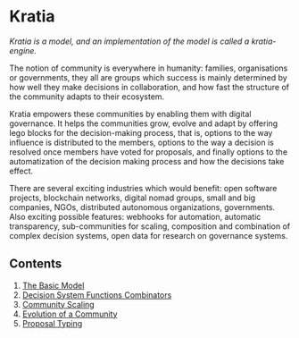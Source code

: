 Kratia
======

_Kratia is a model, and an implementation of the model is called a kratia-engine._

The notion of community is everywhere in humanity: families, organisations or governments, 
they all are groups which success is mainly determined by how well they make decisions in 
collaboration, and how fast the structure of the community adapts to their ecosystem.

Kratia empowers these communities by enabling them with digital governance. It helps the 
communities grow, evolve and adapt by offering lego blocks for the decision-making process, 
that is, options to the way influence is distributed to the members, options to the way a 
decision is resolved once members have voted for proposals, and finally options to the 
automatization of the decision making process and how the decisions take effect.
 
There are several exciting industries which would benefit: open software projects, blockchain networks, 
digital nomad groups, small and big companies, NGOs, distributed autonomous organizations, governments. 
Also exciting possible features: webhooks for automation, automatic transparency, sub-communities for 
scaling, composition and combination of complex decision systems, open data for research on governance systems.

Contents
--------

1. [The Basic Model](./the-basic-model.md)
2. [Decision System Functions Combinators](./decision-system-functions-combinators.md)
3. [Community Scaling](./community-scaling.md)
4. [Evolution of a Community](./evolution-of-a-community.md)
5. [Proposal Typing](./proposal-typing.md)
